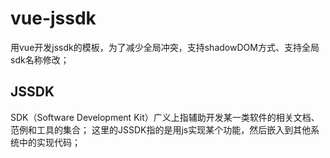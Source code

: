 # vue-jssdk
用vue开发jssdk的模板，为了减少全局冲突，支持shadowDOM方式、支持全局sdk名称修改；

## JSSDK
SDK（Software Development Kit）广义上指辅助开发某一类软件的相关文档、范例和工具的集合；
这里的JSSDK指的是用js实现某个功能，然后嵌入到其他系统中的实现代码；

